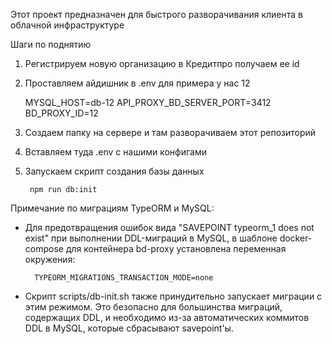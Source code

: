 Этот проект предназначен для быстрого разворачивания клиента в облачной инфраструктуре


Шаги по поднятию

1. Регистрируем новую организацию в Кредитпро получаем ее id
2. Проставляем айдишник в .env для примера у нас 12


     MYSQL_HOST=db-12
     API_PROXY_BD_SERVER_PORT=3412
     BD_PROXY_ID=12

3. Создаем папку на сервере и там разворачиваем этот репозиторий
4. Вставляем туда .env с нашими конфигами
5. Запускаем скрипт создания базы данных

        npm run db:init

Примечание по миграциям TypeORM и MySQL:
- Для предотвращения ошибок вида "SAVEPOINT typeorm_1 does not exist" при выполнении DDL-миграций в MySQL, в шаблоне docker-compose для контейнера bd-proxy установлена переменная окружения:

        TYPEORM_MIGRATIONS_TRANSACTION_MODE=none

- Скрипт scripts/db-init.sh также принудительно запускает миграции с этим режимом. Это безопасно для большинства миграций, содержащих DDL, и необходимо из-за автоматических коммитов DDL в MySQL, которые сбрасывают savepoint'ы.
